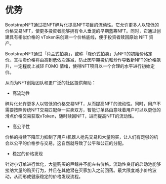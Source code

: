 # 优势

BootstrapNFT通过把NFT碎片化提高NFT项目的流动性。它允许更多人以较低的价格交易NFT，使更多投资者能够拥有令人垂涎的早期蓝筹NFT。同时，它通过创建具有相似价格的 vToken来创建一个价格底线，便于投资者赎回原始 NFT 资产。

BootstrapNFT通过「荷兰式拍卖」，或称「降价式拍卖」为NFT的初始价格定价。其拍卖价格将由高到低依次递减，防止因早期投机和炒作导致新NFT的价格飙升，一定程度上减轻 FOMO 情绪，使得NFT项目以一个合理的水平进行初始定价。

从而为NFT创始团队和更广泛的社区提供帮助：
* 高流动性

碎片化允许更多人以较低的价格交易NFT，从而提高NFT的流动性。同时，用户不需要按照传统NFT交易匹配单一买卖双方，智能订单路由意味着用户可以以更低的滑点价格交易获取vToken，随时赎回NFT，进而提高NFT的流动性。

* 高公平性

价格的持续下降压力抑制了用户/机器人抢先交易和大量购买，让人们有足够的机会以公平的价格参与交易，这自然就导致了公平和公正的分配。

* 稳定的价格发现

针对小订单进行优化，大量购买的巨鲸并不能左右价格。流动性良好的启动池能够接纳大量的购买行为，并且在其他潜在买家加入之前回落。最大限度减小价格波动，从而形成健康稳定的价格发现流程。
